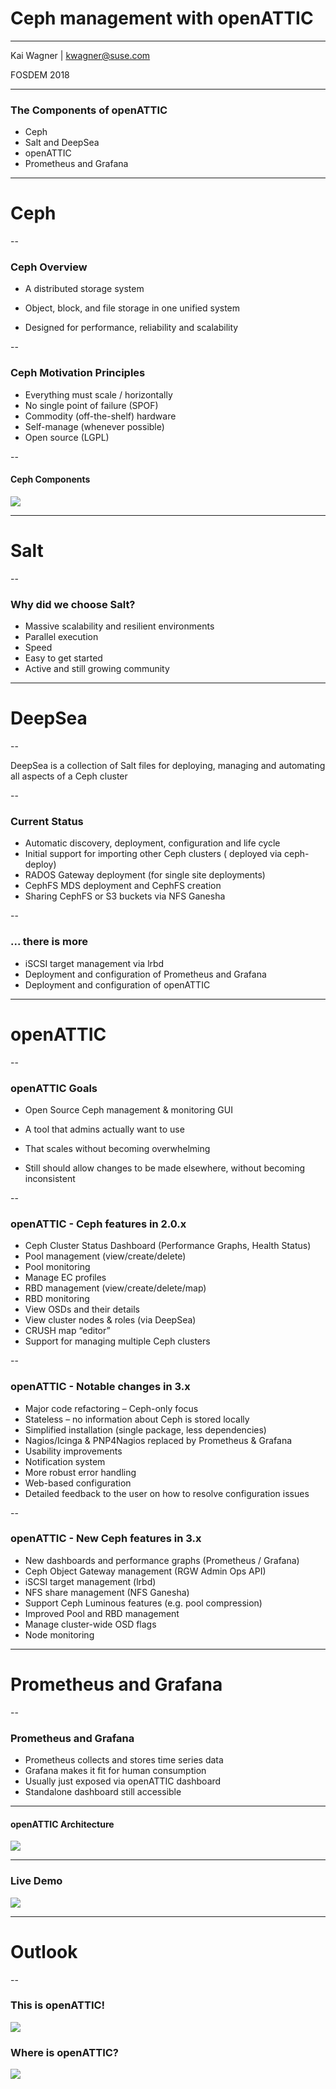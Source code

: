 # Ceph management with openATTIC

<hr>
<p>Kai Wagner | <a href="mailto:kwagner@suse.com">kwagner@suse.com</a></p>
<p>FOSDEM 2018</p>

---

### The Components of openATTIC

* Ceph
* Salt and DeepSea
* openATTIC
* Prometheus and Grafana

---

# Ceph

--

### Ceph Overview

* A distributed storage system

* Object, block, and file storage in one unified system

* Designed for performance, reliability and scalability

--

### Ceph Motivation Principles

* Everything must scale / horizontally
* No single point of failure (SPOF)
* Commodity (off-the-shelf) hardware
* Self-manage (whenever possible)
* Open source (LGPL)

--

#### Ceph Components 

<img src="images/ceph_stack.png" style="background:none; border:none; box-shadow:none;">

---

# Salt

--

### Why did we choose Salt?

* Massive scalability and resilient environments
* Parallel execution
* Speed
* Easy to get started 
* Active and still growing community

---

# DeepSea

--
 
DeepSea is a collection of Salt files for deploying, managing and automating all aspects of a Ceph cluster

--

### Current Status

* Automatic discovery, deployment, configuration and life cycle 
* Initial support for importing other Ceph clusters ( deployed via ceph-deploy)
* RADOS Gateway deployment (for single site deployments)
* CephFS MDS deployment and CephFS creation
* Sharing CephFS or S3 buckets via NFS Ganesha

--

### ... there is more

* iSCSI target management via lrbd
* Deployment and configuration of Prometheus and Grafana 
* Deployment and configuration of openATTIC 

---

# openATTIC

--

### openATTIC Goals

* Open Source Ceph management & monitoring GUI

* A tool that admins actually want to use

* That scales without becoming overwhelming

* Still should allow changes to be made elsewhere, without becoming inconsistent

--

### openATTIC - Ceph features in 2.0.x

* Ceph Cluster Status Dashboard (Performance Graphs, Health Status)
* Pool management (view/create/delete) 
* Pool monitoring
* Manage EC profiles
* RBD management (view/create/delete/map)
* RBD monitoring
* View OSDs and their details
* View cluster nodes & roles (via DeepSea)
* CRUSH map “editor”
* Support for managing multiple Ceph clusters

--

### openATTIC - Notable changes in 3.x

* Major code refactoring – Ceph-only focus
* Stateless – no information about Ceph is stored locally
* Simplified installation (single package, less dependencies)
* Nagios/Icinga & PNP4Nagios replaced by Prometheus & Grafana
* Usability improvements
* Notification system
* More robust error handling 
* Web-based configuration
* Detailed feedback to the user on how to resolve configuration issues

--

### openATTIC - New Ceph features in 3.x

* New dashboards and performance graphs (Prometheus / Grafana)
* Ceph Object Gateway management (RGW Admin Ops API)
* iSCSI target management (lrbd)
* NFS share management (NFS Ganesha)
* Support Ceph Luminous features (e.g. pool compression)
* Improved Pool and RBD management
* Manage cluster-wide OSD flags
* Node monitoring

---

# Prometheus and Grafana

--

### Prometheus and Grafana

* Prometheus collects and stores time series data
* Grafana makes it fit for human consumption
* Usually just exposed via openATTIC dashboard
* Standalone dashboard still accessible

---

#### openATTIC Architecture

<img src="images/openattic-architecture.png" style="background:none; border:none; box-shadow:none;">

---

### Live Demo

<a href="http://demo.openattic.org" target="_blank"><img src="images/openattic-login.png" /></a>

---

# Outlook

--

### This is openATTIC!

<img src="images/openattic-login.png" style="background:none; border:none; box-shadow:none;">


### Where is openATTIC?

<img src="images/upstream-login.png" style="background:none; border:none; box-shadow:none;">

